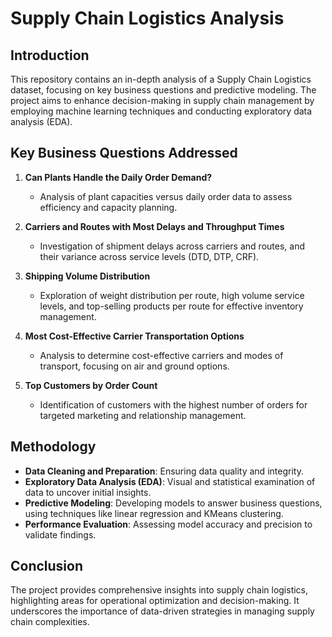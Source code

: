 # Supply Chain Logistics Analysis

## Introduction
This repository contains an in-depth analysis of a Supply Chain Logistics dataset, focusing on key business questions and predictive modeling. The project aims to enhance decision-making in supply chain management by employing machine learning techniques and conducting exploratory data analysis (EDA).

## Key Business Questions Addressed
1. **Can Plants Handle the Daily Order Demand?**
   - Analysis of plant capacities versus daily order data to assess efficiency and capacity planning.

2. **Carriers and Routes with Most Delays and Throughput Times**
   - Investigation of shipment delays across carriers and routes, and their variance across service levels (DTD, DTP, CRF).

3. **Shipping Volume Distribution**
   - Exploration of weight distribution per route, high volume service levels, and top-selling products per route for effective inventory management.

4. **Most Cost-Effective Carrier Transportation Options**
   - Analysis to determine cost-effective carriers and modes of transport, focusing on air and ground options.

5. **Top Customers by Order Count**
   - Identification of customers with the highest number of orders for targeted marketing and relationship management.

## Methodology
- **Data Cleaning and Preparation**: Ensuring data quality and integrity.
- **Exploratory Data Analysis (EDA)**: Visual and statistical examination of data to uncover initial insights.
- **Predictive Modeling**: Developing models to answer business questions, using techniques like linear regression and KMeans clustering.
- **Performance Evaluation**: Assessing model accuracy and precision to validate findings.

## Conclusion
The project provides comprehensive insights into supply chain logistics, highlighting areas for operational optimization and decision-making. It underscores the importance of data-driven strategies in managing supply chain complexities.
